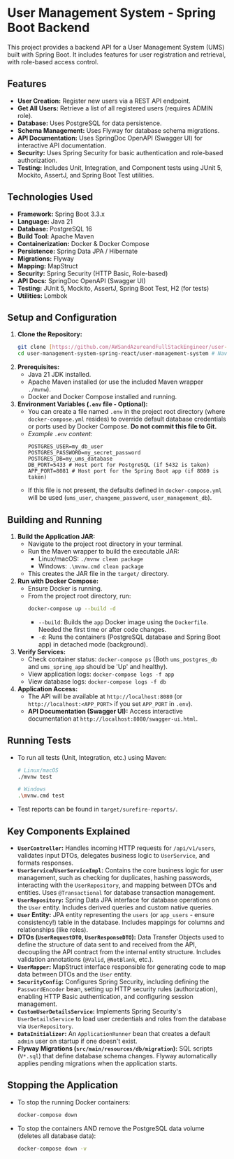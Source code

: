 # User Management System - Spring Boot Backend

This project provides a backend API for a User Management System (UMS) built with Spring Boot. It includes features for user registration and retrieval, with role-based access control.

## Features

* **User Creation:** Register new users via a REST API endpoint.
* **Get All Users:** Retrieve a list of all registered users (requires ADMIN role).
* **Database:** Uses PostgreSQL for data persistence.
* **Schema Management:** Uses Flyway for database schema migrations.
* **API Documentation:** Uses SpringDoc OpenAPI (Swagger UI) for interactive API documentation.
* **Security:** Uses Spring Security for basic authentication and role-based authorization.
* **Testing:** Includes Unit, Integration, and Component tests using JUnit 5, Mockito, AssertJ, and Spring Boot Test utilities.

## Technologies Used

* **Framework:** Spring Boot 3.3.x
* **Language:** Java 21
* **Database:** PostgreSQL 16
* **Build Tool:** Apache Maven
* **Containerization:** Docker & Docker Compose
* **Persistence:** Spring Data JPA / Hibernate
* **Migrations:** Flyway
* **Mapping:** MapStruct
* **Security:** Spring Security (HTTP Basic, Role-based)
* **API Docs:** SpringDoc OpenAPI (Swagger UI)
* **Testing:** JUnit 5, Mockito, AssertJ, Spring Boot Test, H2 (for tests)
* **Utilities:** Lombok

## Setup and Configuration

1.  **Clone the Repository:**
    ```bash
    git clone [https://github.com/AWSandAzureandFullStackEngineer/user-management-system-spring-react.git](https://github.com/AWSandAzureandFullStackEngineer/user-management-system-spring-react.git)
    cd user-management-system-spring-react/user-management-system # Navigate to the Spring Boot project root
    ```
2.  **Prerequisites:**
    * Java 21 JDK installed.
    * Apache Maven installed (or use the included Maven wrapper `./mvnw`).
    * Docker and Docker Compose installed and running.
3.  **Environment Variables (`.env` file - Optional):**
    * You can create a file named `.env` in the project root directory (where `docker-compose.yml` resides) to override default database credentials or ports used by Docker Compose. **Do not commit this file to Git.**
    * *Example `.env` content:*
        ```env
        POSTGRES_USER=my_db_user
        POSTGRES_PASSWORD=my_secret_password
        POSTGRES_DB=my_ums_database
        DB_PORT=5433 # Host port for PostgreSQL (if 5432 is taken)
        APP_PORT=8081 # Host port for the Spring Boot app (if 8080 is taken)
        ```
    * If this file is not present, the defaults defined in `docker-compose.yml` will be used (`ums_user`, `changeme_password`, `user_management_db`).

## Building and Running

1.  **Build the Application JAR:**
    * Navigate to the project root directory in your terminal.
    * Run the Maven wrapper to build the executable JAR:
        * Linux/macOS: `./mvnw clean package`
        * Windows: `.\mvnw.cmd clean package`
    * This creates the JAR file in the `target/` directory.
2.  **Run with Docker Compose:**
    * Ensure Docker is running.
    * From the project root directory, run:
        ```bash
        docker-compose up --build -d
        ```
        * `--build`: Builds the `app` Docker image using the `Dockerfile`. Needed the first time or after code changes.
        * `-d`: Runs the containers (PostgreSQL database and Spring Boot app) in detached mode (background).
3.  **Verify Services:**
    * Check container status: `docker-compose ps` (Both `ums_postgres_db` and `ums_spring_app` should be 'Up' and healthy).
    * View application logs: `docker-compose logs -f app`
    * View database logs: `docker-compose logs -f db`
4.  **Application Access:**
    * The API will be available at `http://localhost:8080` (or `http://localhost:<APP_PORT>` if you set `APP_PORT` in `.env`).
    * **API Documentation (Swagger UI):** Access interactive documentation at `http://localhost:8080/swagger-ui.html`.

## Running Tests

* To run all tests (Unit, Integration, etc.) using Maven:
    ```bash
    # Linux/macOS
    ./mvnw test

    # Windows
    .\mvnw.cmd test
    ```
* Test reports can be found in `target/surefire-reports/`.

## Key Components Explained

* **`UserController`:** Handles incoming HTTP requests for `/api/v1/users`, validates input DTOs, delegates business logic to `UserService`, and formats responses.
* **`UserService`/`UserServiceImpl`:** Contains the core business logic for user management, such as checking for duplicates, hashing passwords, interacting with the `UserRepository`, and mapping between DTOs and entities. Uses `@Transactional` for database transaction management.
* **`UserRepository`:** Spring Data JPA interface for database operations on the `User` entity. Includes derived queries and custom native queries.
* **`User` Entity:** JPA entity representing the `users` (or `app_users` - ensure consistency!) table in the database. Includes mappings for columns and relationships (like roles).
* **DTOs (`UserRequestDTO`, `UserResponseDTO`):** Data Transfer Objects used to define the structure of data sent to and received from the API, decoupling the API contract from the internal entity structure. Includes validation annotations (`@Valid`, `@NotBlank`, etc.).
* **`UserMapper`:** MapStruct interface responsible for generating code to map data between DTOs and the `User` entity.
* **`SecurityConfig`:** Configures Spring Security, including defining the `PasswordEncoder` bean, setting up HTTP security rules (authorization), enabling HTTP Basic authentication, and configuring session management.
* **`CustomUserDetailsService`:** Implements Spring Security's `UserDetailsService` to load user credentials and roles from the database via `UserRepository`.
* **`DataInitializer`:** An `ApplicationRunner` bean that creates a default `admin` user on startup if one doesn't exist.
* **Flyway Migrations (`src/main/resources/db/migration`):** SQL scripts (`V*.sql`) that define database schema changes. Flyway automatically applies pending migrations when the application starts.

## Stopping the Application

* To stop the running Docker containers:
    ```bash
    docker-compose down
    ```
* To stop the containers AND remove the PostgreSQL data volume (deletes all database data):
    ```bash
    docker-compose down -v
    ```
